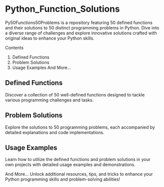 # Python_Function_Solutions
Py50Functions50Problems is a repository featuring 50 defined functions and their solutions to 50 distinct programming problems in Python. Dive into a diverse range of challenges and explore innovative solutions crafted with original ideas to enhance your Python skills.

Contents
1. Defined Functions
2. Problem Solutions
3. Usage Examples
And More...

## Defined Functions
Discover a collection of 50 well-defined functions designed to tackle various programming challenges and tasks.

## Problem Solutions
Explore the solutions to 50 programming problems, each accompanied by detailed explanations and code implementations.

## Usage Examples
Learn how to utilize the defined functions and problem solutions in your own projects with detailed usage examples and demonstrations.

And More...
Unlock additional resources, tips, and tricks to enhance your Python programming skills and problem-solving abilities!

